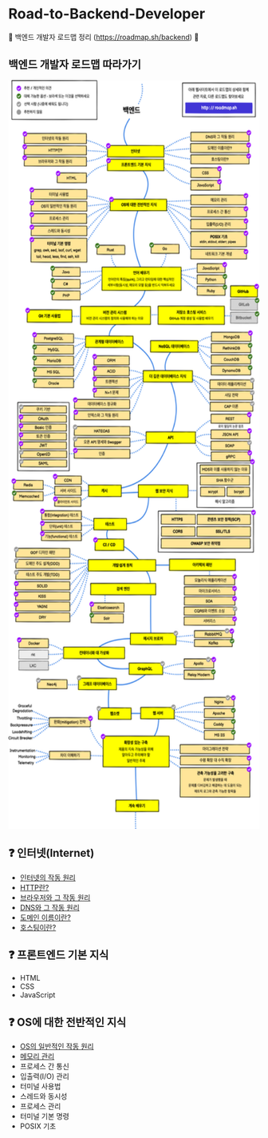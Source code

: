# Road-to-Backend-Developer
:mag_right: 백엔드 개발자 로드맵 정리 (https://roadmap.sh/backend) :flashlight:



## 백엔드 개발자 로드맵 따라가기

<img src="./img/roadtobackend.png" height="1500" width="800">



##  :question: 인터넷(Internet)

* [인터넷의 작동 원리](https://github.com/Woongstar/Road-to-Backend-Developer/blob/main/%EC%9D%B8%ED%84%B0%EB%84%B7(Internet)/%EC%9D%B8%ED%84%B0%EB%84%B7%EC%9D%98%20%EC%9E%91%EB%8F%99%20%EC%9B%90%EB%A6%AC.md "인터넷의 작동 원리")
* [HTTP란?](https://github.com/Woongstar/Road-to-Backend-Developer/blob/main/%EC%9D%B8%ED%84%B0%EB%84%B7(Internet)/HTTP%EB%9E%80.md)
* [브라우저와 그 작동 원리](https://github.com/Woongstar/Road-to-Backend-Developer/blob/main/%EC%9D%B8%ED%84%B0%EB%84%B7(Internet)/%EB%B8%8C%EB%9D%BC%EC%9A%B0%EC%A0%80%EC%99%80%20%EC%9E%91%EB%8F%99%EC%9B%90%EB%A6%AC.md)
* [DNS와 그 작동 원리](https://github.com/Woongstar/Road-to-Backend-Developer/blob/main/%EC%9D%B8%ED%84%B0%EB%84%B7(Internet)/DNS%EC%99%80%20%EC%9E%91%EB%8F%99%EC%9B%90%EB%A6%AC.md)
* [도메인 이름이란?](https://github.com/Woongstar/Road-to-Backend-Developer/blob/main/%EC%9D%B8%ED%84%B0%EB%84%B7(Internet)/%EB%8F%84%EB%A9%94%EC%9D%B8%EC%9D%B4%EB%A6%84%EC%9D%B4%EB%9E%80.md)
* [호스팅이란?](https://github.com/Woongstar/Road-to-Backend-Developer/blob/main/%EC%9D%B8%ED%84%B0%EB%84%B7(Internet)/%ED%98%B8%EC%8A%A4%ED%8C%85%EC%9D%B4%EB%9E%80.md)



##  :question: ​프론트엔드 기본 지식

- HTML
- CSS
- JavaScript



## :question: OS에 대한 전반적인 지식

- [OS의 일반적인 작동 원리](https://github.com/Woongstar/Road-to-Backend-Developer/blob/main/OS%EC%97%90%20%EB%8C%80%ED%95%9C%20%EC%A0%84%EB%B0%98%EC%A0%81%EC%9D%B8%20%EC%A7%80%EC%8B%9D/OS%EC%9D%98%20%EC%9E%91%EB%8F%99%EC%9B%90%EB%A6%AC.md)
- [메모리 관리](https://github.com/Woongstar/Road-to-Backend-Developer/blob/main/OS%EC%97%90%20%EB%8C%80%ED%95%9C%20%EC%A0%84%EB%B0%98%EC%A0%81%EC%9D%B8%20%EC%A7%80%EC%8B%9D/%EB%A9%94%EB%AA%A8%EB%A6%AC%20%EA%B4%80%EB%A6%AC.md)
- 프로세스 간 통신
- 입출력(I/O) 관리
- 터미널 사용법
- 스레드와 동시성
- 프로세스 관리
- 터미널 기본 명령
- POSIX 기초
